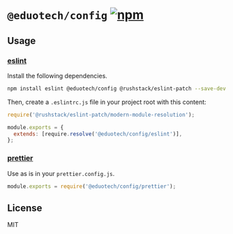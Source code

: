 # `@eduotech/config` [![npm](https://img.shields.io/npm/v/@eduotech/config.svg?style=flat-square)](https://www.npmjs.com/package/@eduotech/config)

## Usage

### [eslint](https://github.com/eslint/eslint)

Install the following dependencies.

```sh
npm install eslint @eduotech/config @rushstack/eslint-patch --save-dev
```

Then, create a `.eslintrc.js` file in your project root with this content:

```javascript
require('@rushstack/eslint-patch/modern-module-resolution');

module.exports = {
  extends: [require.resolve('@eduotech/config/eslint')],
};
```

### [prettier](https://github.com/prettier/prettier)

Use as is in your `prettier.config.js`.

```javascript
module.exports = require('@eduotech/config/prettier');
```

## License

MIT
